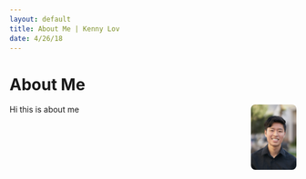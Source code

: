 ```yaml
---
layout: default
title: About Me | Kenny Lov
date: 4/26/18
---
```


# About Me

<img style="float: right; width:80px;height:115px; border-radius: 8px;" src="linkedin pic.jpg">

Hi this is about me 

